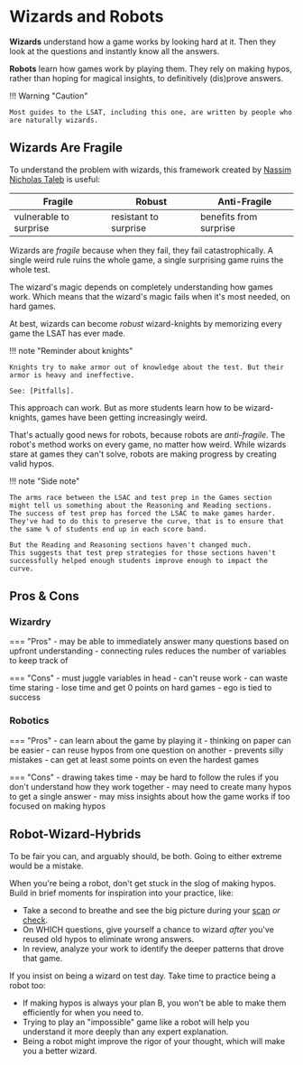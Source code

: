 # Wizards and Robots

**Wizards** understand how a game works by looking hard at it. Then they look at the questions and instantly know all the answers.

**Robots** learn how games work by playing them. They rely on making hypos, rather than hoping for magical insights, to definitively (dis)prove answers.

!!! Warning "Caution"

    Most guides to the LSAT, including this one, are written by people who are naturally wizards.

## Wizards Are Fragile

To understand the problem with wizards, this framework created by [Nassim Nicholas Taleb][taleb] is useful:

Fragile | Robust | Anti-Fragile
-- | -- | --
vulnerable to surprise | resistant to surprise | benefits from surprise

Wizards are *fragile* because when they fail, they fail catastrophically.
A single weird rule ruins the whole game, a single surprising game ruins the whole test.

The wizard's magic depends on completely understanding how games work.
Which means that the wizard's magic fails when it's most needed, on hard games.

At best, wizards can become *robust* wizard-knights by memorizing every game the LSAT has ever made.

!!! note "Reminder about knights"

    Knights try to make armor out of knowledge about the test. But their armor is heavy and ineffective.

    See: [Pitfalls].

This approach can work.
But as more students learn how to be wizard-knights, games have been getting increasingly weird.

That's actually good news for robots, because robots are *anti-fragile*.
The robot's method works on every game, no matter how weird.
While wizards stare at games they can't solve, robots are making progress by creating valid hypos.

!!! note "Side note"

    The arms race between the LSAC and test prep in the Games section might tell us something about the Reasoning and Reading sections.
    The success of test prep has forced the LSAC to make games harder. 
    They've had to do this to preserve the curve, that is to ensure that the same % of students end up in each score band.

    But the Reading and Reasoning sections haven't changed much.
    This suggests that test prep strategies for those sections haven't successfully helped enough students improve enough to impact the curve.

## Pros & Cons

### Wizardry

=== "Pros"
    - may be able to immediately answer many questions based on upfront understanding
    - connecting rules reduces the number of variables to keep track of

=== "Cons"
    - must juggle variables in head
    - can't reuse work
    - can waste time staring
    - lose time and get 0 points on hard games
    - ego is tied to success

### Robotics

=== "Pros"
    - can learn about the game by playing it
    - thinking on paper can be easier
    - can reuse hypos from one question on another
    - prevents silly mistakes
    - can get at least some points on even the hardest games

=== "Cons"
    - drawing takes time
    - may be hard to follow the rules if you don't understand how they work together
    - may need to create many hypos to get a single answer
    - may miss insights about how the game works if too focused on making hypos

## Robot-Wizard-Hybrids

To be fair you can, and arguably should, be both.
Going to either extreme would be a mistake.

When you're being a robot, don't get stuck in the slog of making hypos.
Build in brief moments for inspiration into your practice, like:

- Take a second to breathe and see the big picture during your [scan] *or* [check].
- On WHICH questions, give yourself a chance to wizard *after* you've reused old hypos to eliminate wrong answers.
- In review, analyze your work to identify the deeper patterns that drove that game.

If you insist on being a wizard on test day. Take time to practice being a robot too:

- If making hypos is always your plan B, you won't be able to make them efficiently for when you need to.
- Trying to play an "impossible" game like a robot will help you understand it more deeply than any expert explanation.
- Being a robot might improve the rigor of your thought, which will make you a better wizard.

[taleb]: https://fooledbyrandomness.com/
[scan]: draw/draw.md#scan
[check]: draw/draw.md#check
[pitfalls]: ../how-to-study/pitfalls.md#system
